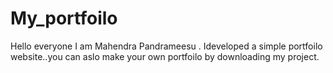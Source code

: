 # My_portfoilo
Hello everyone I am Mahendra Pandrameesu . Ideveloped a simple portfoilo website..you can aslo make your own portfoilo by downloading my project.
